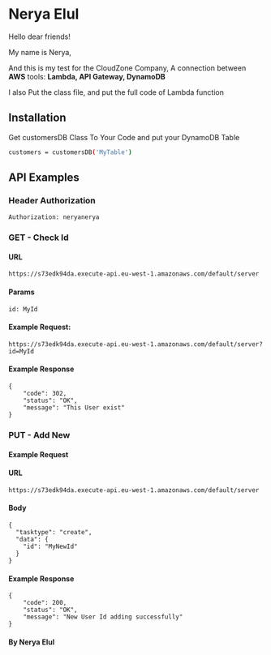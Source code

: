 # Nerya Elul 

Hello dear friends!

My name is Nerya, 

And this is my test for the CloudZone Company, 
A connection between **AWS** tools: **Lambda, API Gateway, DynamoDB**

I also Put the class file, and put the full code of Lambda function

## Installation

Get customersDB Class To Your Code and put your DynamoDB Table

```bash
customers = customersDB('MyTable')
```

## API Examples
### Header Authorization 
```
Authorization: neryanerya
```
### GET - Check Id
#### URL
```https://s73edk94da.execute-api.eu-west-1.amazonaws.com/default/server```

#### Params
```id: MyId```

#### Example Request: 
```https://s73edk94da.execute-api.eu-west-1.amazonaws.com/default/server?id=MyId```

#### Example Response
```
{
    "code": 302,
    "status": "OK",
    "message": "This User exist"
}
```

### PUT - Add New
#### Example Request
#### URL 
```https://s73edk94da.execute-api.eu-west-1.amazonaws.com/default/server```
#### Body
```
{
  "tasktype": "create",
  "data": {
    "id": "MyNewId"
  }
}
```
#### Example Response
```
{
    "code": 200,
    "status": "OK",
    "message": "New User Id adding successfully"
}
```

#### By Nerya Elul


